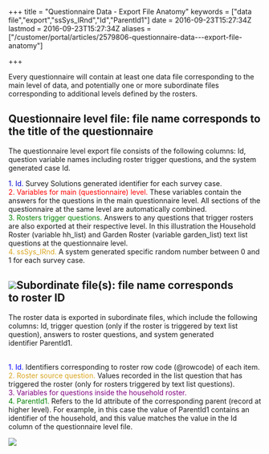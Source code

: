 +++
title = "Questionnaire Data - Export File Anatomy"
keywords = ["data file","export","ssSys_IRnd","Id","ParentId1"]
date = 2016-09-23T15:27:34Z
lastmod = 2016-09-23T15:27:34Z
aliases = ["/customer/portal/articles/2579806-questionnaire-data---export-file-anatomy"]

+++

Every questionnaire will contain at least one data file corresponding to
the main level of data, and potentially one or more subordinate files
corresponding to additional levels defined by the rosters.

Questionnaire level file: file name corresponds to the title of the questionnaire  
-----------------------------------------------------------------------------------

The questionnaire level export file consists of the following columns:
Id, question variable names including roster trigger questions, and the
system generated case Id.

<span style="color:#0000CD !important;">1. Id.</span> Survey Solutions
generated identifier for each survey case.  
<span style="color:#FF0000;">2. Variables for main (questionnaire)
level. </span>These variables contain the answers for the questions in
the main questionnaire level. All sections of the questionnaire at the
same level are automatically combined.  
<span style="color:#008000;">3. Rosters trigger questions.
</span>Answers to any questions that trigger rosters are also exported
at their respective level. In this illustration the Household Roster
(variable hh\_list) and Garden Roster (variable garden\_list) text list
questions at the questionnaire level.  
<span style="color:#DAA520;">4. ssSys\_IRnd.</span> A system generated
specific random number between 0 and 1 for each survey case.  

![](/images/677291.png)Subordinate file(s): file name corresponds to roster ID  
--------------------------------------------------------------------------------

The roster data is exported in subordinate files, which include the
following columns: Id, trigger question (only if the roster is triggered
by text list question), answers to roster questions, and system
generated identifier ParentId1.   
 

<span style="color:#0000FF;">1. Id.</span> Identifiers corresponding to
roster row code (@rowcode) of each item.  
<span style="color:#DAA520;">2. Roster source question. </span>Values
recorded in the list question that has triggered the roster (only for
rosters triggered by text list questions).  
<span style="color:#800080;">3. Variables for questions inside the
household roster.</span>  
<span style="color:#008000;">4. ParentId1.</span> Refers to the Id
attribute of the corresponding parent (record at higher level). For
example, in this case the value of ParentId1 contains an identifier of
the household, and this value matches the value in the Id column of the
questionnaire level file.

![](/images/691174.png)
